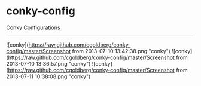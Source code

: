 conky-config
============

Conky Configurations

----

![conky](https://raw.github.com/cgoldberg/conky-config/master/Screenshot from 2013-07-10 13:42:38.png "conky")
![conky](https://raw.github.com/cgoldberg/conky-config/master/Screenshot from 2013-07-10 13:36:57.png "conky")
![conky](https://raw.github.com/cgoldberg/conky-config/master/Screenshot from 2013-07-11 10:38:08.png "conky")